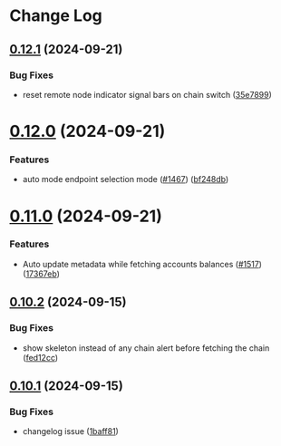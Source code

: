# Change Log

## [0.12.1](https://github.com/polkagate/extension/compare/v0.12.0...v0.12.1) (2024-09-21)


### Bug Fixes

* reset remote node indicator signal bars on chain switch ([35e7899](https://github.com/polkagate/extension/commit/35e78999896c2b3c4ed93299577b177f2d8513e3))

# [0.12.0](https://github.com/polkagate/extension/compare/v0.11.0...v0.12.0) (2024-09-21)


### Features

* auto mode endpoint selection mode ([#1467](https://github.com/polkagate/extension/issues/1467)) ([bf248db](https://github.com/polkagate/extension/commit/bf248db364ca402b81681b0610a72877e3ebb198))

# [0.11.0](https://github.com/polkagate/extension/compare/v0.10.2...v0.11.0) (2024-09-21)


### Features

* Auto update metadata while fetching accounts balances ([#1517](https://github.com/polkagate/extension/issues/1517)) ([17367eb](https://github.com/polkagate/extension/commit/17367eb1ad01198d7d02a994bce1d5d7e3f48a9c))

## [0.10.2](https://github.com/polkagate/extension/compare/v0.10.1...v0.10.2) (2024-09-15)


### Bug Fixes

* show skeleton instead of any chain alert before fetching the chain ([fed12cc](https://github.com/polkagate/extension/commit/fed12cce6aefb0d259c8766d95a7cee4984aacee))

## [0.10.1](https://github.com/polkagate/extension/compare/v0.10.0...v0.10.1) (2024-09-15)


### Bug Fixes

* changelog issue ([1baff81](https://github.com/polkagate/extension/commit/1baff8173d5ba9cb8faa7fb3d4fa72fd7af0407c))
